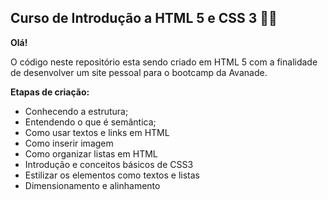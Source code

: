 ## Curso de Introdução a HTML 5 e CSS 3 :man_technologist:

**Olá!**

O código neste repositório esta sendo criado em HTML 5 com a finalidade de desenvolver um site pessoal para o bootcamp da Avanade.

**Etapas de criação:**

-  Conhecendo a estrutura;
-  Entendendo o que é semântica;
-  Como usar textos e links em HTML
-  Como inserir imagem 
-  Como organizar listas em HTML
-  Introdução e conceitos básicos de CSS3
-  Estilizar os elementos como textos e listas
-  Dimensionamento e alinhamento 
